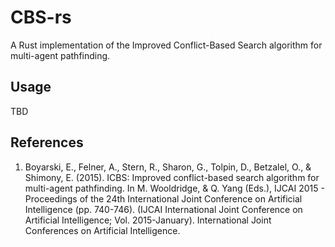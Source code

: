# CBS-rs
A Rust implementation of the Improved Conflict-Based Search algorithm for multi-agent pathfinding.

## Usage
TBD

## References
1. Boyarski, E., Felner, A., Stern, R., Sharon, G., Tolpin, D., Betzalel, O., & Shimony, E. (2015). ICBS: Improved conflict-based search algorithm for multi-agent pathfinding. In M. Wooldridge, & Q. Yang (Eds.), IJCAI 2015 - Proceedings of the 24th International Joint Conference on Artificial Intelligence (pp. 740-746). (IJCAI International Joint Conference on Artificial Intelligence; Vol. 2015-January). International Joint Conferences on Artificial Intelligence.
